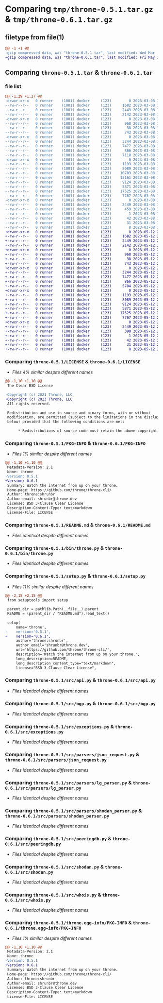 # Comparing `tmp/throne-0.5.1.tar.gz` & `tmp/throne-0.6.1.tar.gz`

## filetype from file(1)

```diff
@@ -1 +1 @@
-gzip compressed data, was "throne-0.5.1.tar", last modified: Wed Mar  8 19:36:51 2023, max compression
+gzip compressed data, was "throne-0.6.1.tar", last modified: Fri May 12 23:23:41 2023, max compression
```

## Comparing `throne-0.5.1.tar` & `throne-0.6.1.tar`

### file list

```diff
@@ -1,29 +1,27 @@
-drwxr-xr-x   0 runner    (1001) docker     (123)        0 2023-03-08 19:36:51.814396 throne-0.5.1/
--rw-r--r--   0 runner    (1001) docker     (123)     1682 2023-03-08 19:36:38.000000 throne-0.5.1/LICENSE
--rw-r--r--   0 runner    (1001) docker     (123)     2449 2023-03-08 19:36:51.814396 throne-0.5.1/PKG-INFO
--rw-r--r--   0 runner    (1001) docker     (123)     2142 2023-03-08 19:36:38.000000 throne-0.5.1/README.md
-drwxr-xr-x   0 runner    (1001) docker     (123)        0 2023-03-08 19:36:51.810396 throne-0.5.1/bin/
--rw-r--r--   0 runner    (1001) docker     (123)      968 2023-03-08 19:36:38.000000 throne-0.5.1/bin/throne.py
--rw-r--r--   0 runner    (1001) docker     (123)       38 2023-03-08 19:36:51.814396 throne-0.5.1/setup.cfg
--rw-r--r--   0 runner    (1001) docker     (123)      743 2023-03-08 19:36:38.000000 throne-0.5.1/setup.py
-drwxr-xr-x   0 runner    (1001) docker     (123)        0 2023-03-08 19:36:51.814396 throne-0.5.1/src/
--rw-r--r--   0 runner    (1001) docker     (123)     3244 2023-03-08 19:36:38.000000 throne-0.5.1/src/api.py
--rw-r--r--   0 runner    (1001) docker     (123)     7477 2023-03-08 19:36:38.000000 throne-0.5.1/src/bgp.py
--rw-r--r--   0 runner    (1001) docker     (123)      866 2023-03-08 19:36:38.000000 throne-0.5.1/src/exceptions.py
--rw-r--r--   0 runner    (1001) docker     (123)     7118 2023-03-08 19:36:38.000000 throne-0.5.1/src/ip.py
-drwxr-xr-x   0 runner    (1001) docker     (123)        0 2023-03-08 19:36:51.814396 throne-0.5.1/src/parsers/
--rw-r--r--   0 runner    (1001) docker     (123)     1193 2023-03-08 19:36:38.000000 throne-0.5.1/src/parsers/json_request.py
--rw-r--r--   0 runner    (1001) docker     (123)     8089 2023-03-08 19:36:38.000000 throne-0.5.1/src/parsers/lg_parser.py
--rw-r--r--   0 runner    (1001) docker     (123)    10703 2023-03-08 19:36:38.000000 throne-0.5.1/src/parsers/rdap_asn_parser.py
--rw-r--r--   0 runner    (1001) docker     (123)    13161 2023-03-08 19:36:38.000000 throne-0.5.1/src/parsers/rdap_ip_parser.py
--rw-r--r--   0 runner    (1001) docker     (123)     9124 2023-03-08 19:36:38.000000 throne-0.5.1/src/parsers/shodan_parser.py
--rw-r--r--   0 runner    (1001) docker     (123)     5871 2023-03-08 19:36:38.000000 throne-0.5.1/src/peeringdb.py
--rw-r--r--   0 runner    (1001) docker     (123)    17525 2023-03-08 19:36:38.000000 throne-0.5.1/src/shodan.py
--rw-r--r--   0 runner    (1001) docker     (123)     7767 2023-03-08 19:36:38.000000 throne-0.5.1/src/whois.py
-drwxr-xr-x   0 runner    (1001) docker     (123)        0 2023-03-08 19:36:51.814396 throne-0.5.1/throne.egg-info/
--rw-r--r--   0 runner    (1001) docker     (123)     2449 2023-03-08 19:36:51.000000 throne-0.5.1/throne.egg-info/PKG-INFO
--rw-r--r--   0 runner    (1001) docker     (123)      459 2023-03-08 19:36:51.000000 throne-0.5.1/throne.egg-info/SOURCES.txt
--rw-r--r--   0 runner    (1001) docker     (123)        1 2023-03-08 19:36:51.000000 throne-0.5.1/throne.egg-info/dependency_links.txt
--rw-r--r--   0 runner    (1001) docker     (123)       42 2023-03-08 19:36:51.000000 throne-0.5.1/throne.egg-info/entry_points.txt
--rw-r--r--   0 runner    (1001) docker     (123)       31 2023-03-08 19:36:51.000000 throne-0.5.1/throne.egg-info/requires.txt
--rw-r--r--   0 runner    (1001) docker     (123)        8 2023-03-08 19:36:51.000000 throne-0.5.1/throne.egg-info/top_level.txt
+drwxr-xr-x   0 runner    (1001) docker     (123)        0 2023-05-12 23:23:41.427134 throne-0.6.1/
+-rw-r--r--   0 runner    (1001) docker     (123)     1682 2023-05-12 23:23:31.000000 throne-0.6.1/LICENSE
+-rw-r--r--   0 runner    (1001) docker     (123)     2449 2023-05-12 23:23:41.427134 throne-0.6.1/PKG-INFO
+-rw-r--r--   0 runner    (1001) docker     (123)     2142 2023-05-12 23:23:31.000000 throne-0.6.1/README.md
+drwxr-xr-x   0 runner    (1001) docker     (123)        0 2023-05-12 23:23:41.423134 throne-0.6.1/bin/
+-rw-r--r--   0 runner    (1001) docker     (123)      968 2023-05-12 23:23:31.000000 throne-0.6.1/bin/throne.py
+-rw-r--r--   0 runner    (1001) docker     (123)       38 2023-05-12 23:23:41.427134 throne-0.6.1/setup.cfg
+-rw-r--r--   0 runner    (1001) docker     (123)      743 2023-05-12 23:23:31.000000 throne-0.6.1/setup.py
+drwxr-xr-x   0 runner    (1001) docker     (123)        0 2023-05-12 23:23:41.423134 throne-0.6.1/src/
+-rw-r--r--   0 runner    (1001) docker     (123)     3244 2023-05-12 23:23:31.000000 throne-0.6.1/src/api.py
+-rw-r--r--   0 runner    (1001) docker     (123)     7477 2023-05-12 23:23:31.000000 throne-0.6.1/src/bgp.py
+-rw-r--r--   0 runner    (1001) docker     (123)      866 2023-05-12 23:23:31.000000 throne-0.6.1/src/exceptions.py
+-rw-r--r--   0 runner    (1001) docker     (123)     5704 2023-05-12 23:23:31.000000 throne-0.6.1/src/ip.py
+drwxr-xr-x   0 runner    (1001) docker     (123)        0 2023-05-12 23:23:41.423134 throne-0.6.1/src/parsers/
+-rw-r--r--   0 runner    (1001) docker     (123)     1193 2023-05-12 23:23:31.000000 throne-0.6.1/src/parsers/json_request.py
+-rw-r--r--   0 runner    (1001) docker     (123)     8089 2023-05-12 23:23:31.000000 throne-0.6.1/src/parsers/lg_parser.py
+-rw-r--r--   0 runner    (1001) docker     (123)     9124 2023-05-12 23:23:31.000000 throne-0.6.1/src/parsers/shodan_parser.py
+-rw-r--r--   0 runner    (1001) docker     (123)     5871 2023-05-12 23:23:31.000000 throne-0.6.1/src/peeringdb.py
+-rw-r--r--   0 runner    (1001) docker     (123)    17525 2023-05-12 23:23:31.000000 throne-0.6.1/src/shodan.py
+-rw-r--r--   0 runner    (1001) docker     (123)     7767 2023-05-12 23:23:31.000000 throne-0.6.1/src/whois.py
+drwxr-xr-x   0 runner    (1001) docker     (123)        0 2023-05-12 23:23:41.427134 throne-0.6.1/throne.egg-info/
+-rw-r--r--   0 runner    (1001) docker     (123)     2449 2023-05-12 23:23:41.000000 throne-0.6.1/throne.egg-info/PKG-INFO
+-rw-r--r--   0 runner    (1001) docker     (123)      398 2023-05-12 23:23:41.000000 throne-0.6.1/throne.egg-info/SOURCES.txt
+-rw-r--r--   0 runner    (1001) docker     (123)        1 2023-05-12 23:23:41.000000 throne-0.6.1/throne.egg-info/dependency_links.txt
+-rw-r--r--   0 runner    (1001) docker     (123)       42 2023-05-12 23:23:41.000000 throne-0.6.1/throne.egg-info/entry_points.txt
+-rw-r--r--   0 runner    (1001) docker     (123)       31 2023-05-12 23:23:41.000000 throne-0.6.1/throne.egg-info/requires.txt
+-rw-r--r--   0 runner    (1001) docker     (123)        8 2023-05-12 23:23:41.000000 throne-0.6.1/throne.egg-info/top_level.txt
```

### Comparing `throne-0.5.1/LICENSE` & `throne-0.6.1/LICENSE`

 * *Files 4% similar despite different names*

```diff
@@ -1,10 +1,10 @@
 The Clear BSD License
 
-Copyright (c) 2021 Throne, LLC
+Copyright (c) 2023 Throne, LLC
 All rights reserved.
 
 Redistribution and use in source and binary forms, with or without
 modification, are permitted (subject to the limitations in the disclaimer
 below) provided that the following conditions are met:
 
      * Redistributions of source code must retain the above copyright notice,
```

### Comparing `throne-0.5.1/PKG-INFO` & `throne-0.6.1/PKG-INFO`

 * *Files 1% similar despite different names*

```diff
@@ -1,10 +1,10 @@
 Metadata-Version: 2.1
 Name: throne
-Version: 0.5.1
+Version: 0.6.1
 Summary: Watch the internet from up on your throne.
 Home-page: https://github.com/throne/throne-cli/
 Author: throne:shrunbr
 Author-email: shrunbr@throne.dev
 License: BSD 3-Clause Clear License
 Description-Content-Type: text/markdown
 License-File: LICENSE
```

### Comparing `throne-0.5.1/README.md` & `throne-0.6.1/README.md`

 * *Files identical despite different names*

### Comparing `throne-0.5.1/bin/throne.py` & `throne-0.6.1/bin/throne.py`

 * *Files identical despite different names*

### Comparing `throne-0.5.1/setup.py` & `throne-0.6.1/setup.py`

 * *Files 11% similar despite different names*

```diff
@@ -2,15 +2,15 @@
 from setuptools import setup
 
 parent_dir = pathlib.Path(__file__).parent
 README = (parent_dir / "README.md").read_text()
 
 setup(
     name='throne',
-    version='0.5.1',
+    version='0.6.1',
     author='throne:shrunbr',
     author_email='shrunbr@throne.dev',
     url='https://github.com/throne/throne-cli/',
     description='Watch the internet from up on your throne.',
     long_description=README,
     long_description_content_type="text/markdown",
     license="BSD 3-Clause Clear License",
```

### Comparing `throne-0.5.1/src/api.py` & `throne-0.6.1/src/api.py`

 * *Files identical despite different names*

### Comparing `throne-0.5.1/src/bgp.py` & `throne-0.6.1/src/bgp.py`

 * *Files identical despite different names*

### Comparing `throne-0.5.1/src/exceptions.py` & `throne-0.6.1/src/exceptions.py`

 * *Files identical despite different names*

### Comparing `throne-0.5.1/src/parsers/json_request.py` & `throne-0.6.1/src/parsers/json_request.py`

 * *Files identical despite different names*

### Comparing `throne-0.5.1/src/parsers/lg_parser.py` & `throne-0.6.1/src/parsers/lg_parser.py`

 * *Files identical despite different names*

### Comparing `throne-0.5.1/src/parsers/shodan_parser.py` & `throne-0.6.1/src/parsers/shodan_parser.py`

 * *Files identical despite different names*

### Comparing `throne-0.5.1/src/peeringdb.py` & `throne-0.6.1/src/peeringdb.py`

 * *Files identical despite different names*

### Comparing `throne-0.5.1/src/shodan.py` & `throne-0.6.1/src/shodan.py`

 * *Files identical despite different names*

### Comparing `throne-0.5.1/src/whois.py` & `throne-0.6.1/src/whois.py`

 * *Files identical despite different names*

### Comparing `throne-0.5.1/throne.egg-info/PKG-INFO` & `throne-0.6.1/throne.egg-info/PKG-INFO`

 * *Files 1% similar despite different names*

```diff
@@ -1,10 +1,10 @@
 Metadata-Version: 2.1
 Name: throne
-Version: 0.5.1
+Version: 0.6.1
 Summary: Watch the internet from up on your throne.
 Home-page: https://github.com/throne/throne-cli/
 Author: throne:shrunbr
 Author-email: shrunbr@throne.dev
 License: BSD 3-Clause Clear License
 Description-Content-Type: text/markdown
 License-File: LICENSE
```


